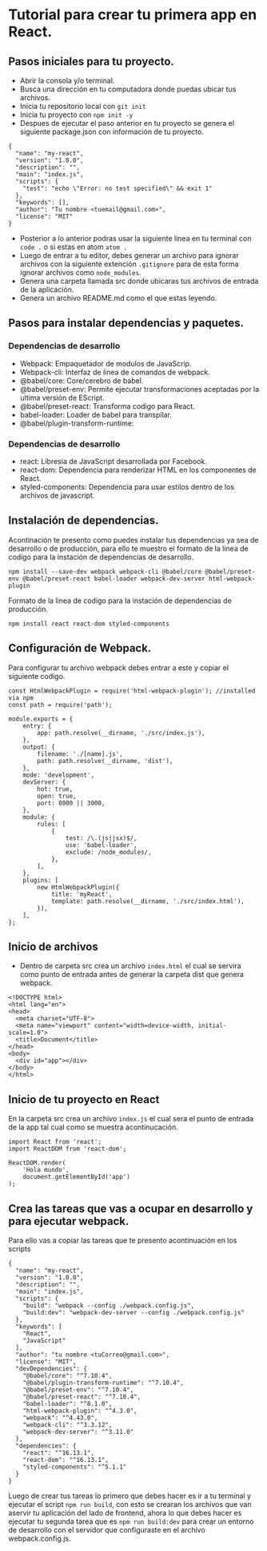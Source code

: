 # Tutorial para crear tu primera app en React.

## Pasos iniciales para tu proyecto.
- Abrir la consola y/o terminal.
- Busca una dirección en tu computadora donde puedas ubicar tus archivos.
- Inicia tu repositorio local con ```git init```
- Inicia tu proyecto con ```npm init -y```
- Despues de ejecutar el paso anterior en tu proyecto se genera el siguiente package.json con información de tu proyecto.
```
{
  "name": "my-react",
  "version": "1.0.0",
  "description": "",
  "main": "index.js",
  "scripts": {
    "test": "echo \"Error: no test specified\" && exit 1"
  },
  "keywords": [],
  "author": "Tu nombre <tuemail@gmail.com>",
  "license": "MIT"
}
```
- Posterior a lo anterior podras usar la siguiente linea en tu terminal con  ```code .``` o si estas en atom  ```atom .```
- Luego de entrar a tu editor, debes generar un archivo para ignorar archivos con la siguiente extención ```.gitignore``` para de esta forma ignorar  archivos como ```node_modules```.
- Genera una carpeta llamada src donde ubicaras tus archivos de entrada de la aplicación.
- Genera un archivo README.md como el que estas leyendo.

## Pasos para instalar dependencias y paquetes.
### Dependencias de desarrollo
- Webpack: Empaquetador de modulos de JavaScrip.
- Webpack-cli: Interfaz de linea de comandos de webpack.
- @babel/core: Core/cerebro de babel.
- @babel/preset-env: Permite ejecutar transformaciones aceptadas por la ultima versión de EScript.
- @babel/preset-react: Transforma codigo para React.
- babel-loader: Loader de babel para transpilar.
- @babel/plugin-transform-runtime: 
### Dependencias de desarrollo
- react: Libresia de JavaScript desarrollada por Facebook.
- react-dom: Dependencia para renderizar HTML en los componentes de React.
- styled-components: Dependencia para usar estilos dentro de los archivos de javascript.
## Instalación de dependencias.
Acontinación te presento como puedes instalar tus dependencias ya sea de desarrollo o de producción, para ello te muestro el formato de la linea de codigo para la instación de dependencias de desarrollo.

```
npm install --save-dev webpack webpack-cli @babel/core @babel/preset-env @babel/preset-react babel-loader webpack-dev-server html-webpack-plugin
```
Formato de la linea de codigo para la instación de dependencias de producción.

```
npm install react react-dom styled-components
```

## Configuración de Webpack.

Para configurar tu archivo webpack debes entrar a este y copiar el siguiente codigo.

```
const HtmlWebpackPlugin = require('html-webpack-plugin'); //installed via npm
const path = require('path');

module.exports = {
	entry: {
		app: path.resolve(__dirname, './src/index.js'),
	},
	output: {
		filename: './[name].js',
		path: path.resolve(__dirname, 'dist'),
	},
	mode: 'development',
	devServer: {
		hot: true,
		open: true,
		port: 8000 || 3000,
	},
	module: {
		rules: [
			{
				test: /\.(js|jsx)$/,
				use: 'babel-loader',
				exclude: /node_modules/,
			},
		],
	},
	plugins: [
		new HtmlWebpackPlugin({
			title: 'myReact',
			template: path.resolve(__dirname, './src/index.html'),
		}),
	],
};
```

## Inicio de archivos
- Dentro de carpeta src crea un archivo ```index.html``` el cual se servira como punto de entrada antes de generar la carpeta dist que genera webpack.

```
<!DOCTYPE html>
<html lang="en">
<head>
  <meta charset="UTF-8">
  <meta name="viewport" content="width=device-width, initial-scale=1.0">
  <title>Document</title>
</head>
<body>
  <div id="app"></div>
</body>
</html>
```
## Inicio de tu proyecto en React
En la carpeta src crea un archivo  ```index.js``` el cual sera el punto de entrada de la app tal cual como se muestra acontinucación.

```
import React from 'react';
import ReactDOM from 'react-dom';

ReactDOM.render(
	'Hola mundo',
	document.getElementById('app')
);
```
## Crea las tareas que vas a ocupar en desarrollo y para ejecutar webpack.
Para ello vas a copiar las tareas que te presento acontinuación en los scripts

```
{
  "name": "my-react",
  "version": "1.0.0",
  "description": "",
  "main": "index.js",
  "scripts": {
    "build": "webpack --config ./webpack.config.js",
    "build:dev": "webpack-dev-server --config ./webpack.config.js"
  },
  "keywords": [
    "React",
    "JavaScript"
  ],
  "author": "tu nombre <tuCorreo@gmail.com>",
  "license": "MIT",
  "devDependencies": {
    "@babel/core": "^7.10.4",
    "@babel/plugin-transform-runtime": "^7.10.4",
    "@babel/preset-env": "^7.10.4",
    "@babel/preset-react": "^7.10.4",
    "babel-loader": "^8.1.0",
    "html-webpack-plugin": "^4.3.0",
    "webpack": "^4.43.0",
    "webpack-cli": "^3.3.12",
    "webpack-dev-server": "^3.11.0"
  },
  "dependencies": {
    "react": "^16.13.1",
    "react-dom": "^16.13.1",
    "styled-components": "^5.1.1"
  }
}
```

Luego de crear tus tareas lo primero que debes hacer es ir a tu terminal y ejecutar el script `npm run build`, con esto se crearan los archivos que van aservir tu aplicación del lado de frontend, ahora lo que debes hacer es ejecutar tu segunda tarea que es `npm run build:dev` para crear un entorno de desarrollo con el servidor que configuraste en el archivo webpack.config.js.
